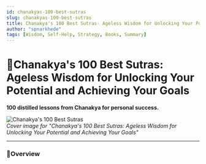 ```yaml
---
id: chanakyas-100-best-sutras
slug: chanakyas-100-best-sutras
title: Chanakya's 100 Best Sutras- Ageless Wisdom for Unlocking Your Potential and Achieving Your Goals
author: "spnarkhede"
tags: [Wisdom, Self-Help, Strategy, Books, Summary]
---
```


# 📒Chanakya's 100 Best Sutras: Ageless Wisdom for Unlocking Your Potential and Achieving Your Goals

**100 distilled lessons from Chanakya for personal success.**

![Chanakya's 100 Best Sutras](/books/covers/chanakyas100BestSutras.jpg)  
*Cover image for "Chanakya's 100 Best Sutras: Ageless Wisdom for Unlocking Your Potential and Achieving Your Goals"*

---

### 📖Overview